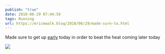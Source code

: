 ```yaml
---
publish: "true"
date: 2018-06-29 07:44:59
tags: Running
url: https://ericmwalk.blog/2018/06/29/made-sure-to.html
---
```


Made sure to get up [early](https://www.strava.com/activities/1669447484) today in order to beat the heat coming later today

![](https://ericmwalk.blog/uploads/2022/afa5adb68c.jpg)
